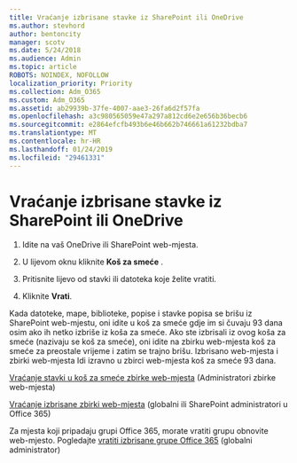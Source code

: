 ```yaml
---
title: Vraćanje izbrisane stavke iz SharePoint ili OneDrive
ms.author: stevhord
author: bentoncity
manager: scotv
ms.date: 5/24/2018
ms.audience: Admin
ms.topic: article
ROBOTS: NOINDEX, NOFOLLOW
localization_priority: Priority
ms.collection: Adm_O365
ms.custom: Adm_O365
ms.assetid: ab29939b-37fe-4007-aae3-26fa6d2f57fa
ms.openlocfilehash: a3c980565059e47a297a812cd6e2e656b36becb6
ms.sourcegitcommit: e2864efcfb493b6e46b662b746661a61232bdba7
ms.translationtype: MT
ms.contentlocale: hr-HR
ms.lasthandoff: 01/24/2019
ms.locfileid: "29461331"
---
```

# <a name="restore-deleted-items-from-sharepoint-or-onedrive"></a>Vraćanje izbrisane stavke iz SharePoint ili OneDrive

1. Idite na vaš OneDrive ili SharePoint web-mjesta.
    
2. U lijevom oknu kliknite **Koš za smeće** . 
    
3. Pritisnite lijevo od stavki ili datoteka koje želite vratiti.
    
4. Kliknite **Vrati**. 
    
Kada datoteke, mape, biblioteke, popise i stavke popisa se brišu iz SharePoint web-mjestu, oni idite u koš za smeće gdje im si čuvaju 93 dana osim ako ih netko izbriše iz koša za smeće. Ako ste izbrisali iz ovog koša za smeće (nazivaju se koš za smeće), oni idite na zbirku web-mjesta koš za smeće za preostale vrijeme i zatim se trajno brišu. Izbrisano web-mjesta i zbirki web-mjesta Idi izravno u zbirci web-mjesta koš za smeće 93 dana.
  
[Vraćanje stavki u koš za smeće zbirke web-mjesta](https://go.microsoft.com/fwlink/?linkid=867800) (Administratori zbirke web-mjesta) 
  
[Vraćanje izbrisane zbirki web-mjesta](https://go.microsoft.com/fwlink/?linkid=867660) (globalni ili SharePoint administratori u Office 365) 
  
Za mjesta koji pripadaju grupi Office 365, morate vratiti grupu obnovite web-mjesto. Pogledajte [vratiti izbrisane grupe Office 365](https://go.microsoft.com/fwlink/?linkid=867802) (globalni administrator) 
  

